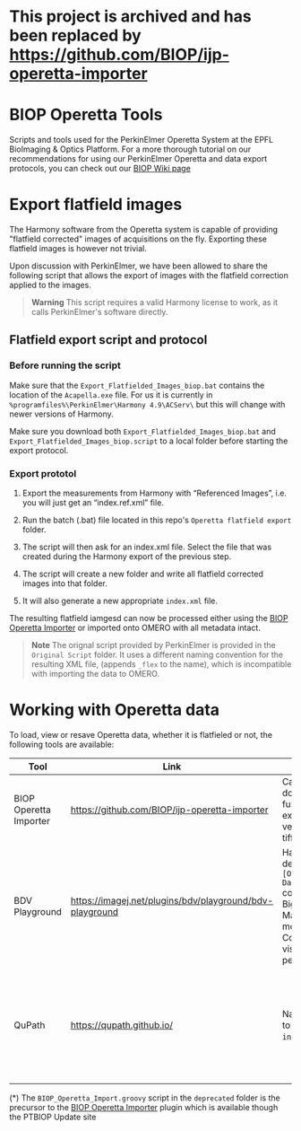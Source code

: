 # This project is archived and has been replaced by https://github.com/BIOP/ijp-operetta-importer

# BIOP Operetta Tools

Scripts and tools used for the PerkinElmer Operetta System at the EPFL BioImaging & Optics Platform. 
For a more thorough tutorial on our recommendations for using our PerkinElmer Operetta and data export protocols, you can check out our [BIOP Wiki page](https://wiki-biop.epfl.ch/en/Microscopy/WF15-PerkinElmerOperettaCLS)

# Export flatfield images

The Harmony software from the Operetta system is capable of providing "flatfield corrected" images of acquisitions on the fly. Exporting these flatfield images is however not trivial. 

Upon discussion with PerkinElmer, we have been allowed to share the following script that allows the export of images with the flatfield correction applied to the images. 


> **Warning**
> This script requires a valid Harmony license to work, as it calls PerkinElmer's software directly. 

## Flatfield export script and protocol

### Before running the script 

Make sure that the `Export_Flatfielded_Images_biop.bat` contains the location of the `Acapella.exe` file. For us it is currently in `%programfiles%\PerkinElmer\Harmony 4.9\ACServ\` but this will change with newer versions of Harmony. 

Make sure you download both `Export_Flatfielded_Images_biop.bat` and `Export_Flatfielded_Images_biop.script` to a local folder before starting the export protocol. 

### Export prototol
1. Export the measurements from Harmony with “Referenced Images”, i.e. you will just get an “index.ref.xml” file.

2. Run the batch (.bat) file located in this repo's `Operetta flatfield export` folder.

3. The script will then ask for an index.xml file. Select the file that was created during the Harmony export of the previous step.

4. The script will create a new folder and write all flatfield corrected images into that folder.

5. It will also generate a new appropriate `index.xml` file.

The resulting flatfield iamgesd can now be processed either using the [BIOP Operetta Importer](https://github.com/BIOP/ijp-operetta-importer) or imported onto OMERO with all metadata intact. 

> **Note**
> The orignal script provided by PerkinElmer is provided in the `Original Script` folder. It uses a different naming convention for the resulting XML file, (appends `_flex` to the name), which is incompatible with importing the data to OMERO.

# Working with Operetta data

To load, view or resave Operetta data, whether it is flatfieled or not, the following tools are available:

| Tool | Link | Pros | Cons |
| -----|------|------|------|
| BIOP Operetta Importer | https://github.com/BIOP/ijp-operetta-importer | Can load, downsample, fuse and export tiled versions as tiffs(*) | Requires yet another resave export. |
| BDV Playground | https://imagej.net/plugins/bdv/playground/bdv-playground | Has a dedicated `Open [Operetta Dataset]` command for BigDataViewer. Many export modes. Convenient to visualize data per well | Visualization and export are in beta. |
| QuPath | https://qupath.github.io/ | Native support to open the `index.xml` file| Only displays individual fields (no stitching). Can become unresponsive with too many images in the QuPath project|

(*) The `BIOP_Operetta_Import.groovy` script in the `deprecated` folder is the precursor to the [BIOP Operetta Importer](https://github.com/BIOP/ijp-operetta-importer) plugin which is available though the PTBIOP Update site
